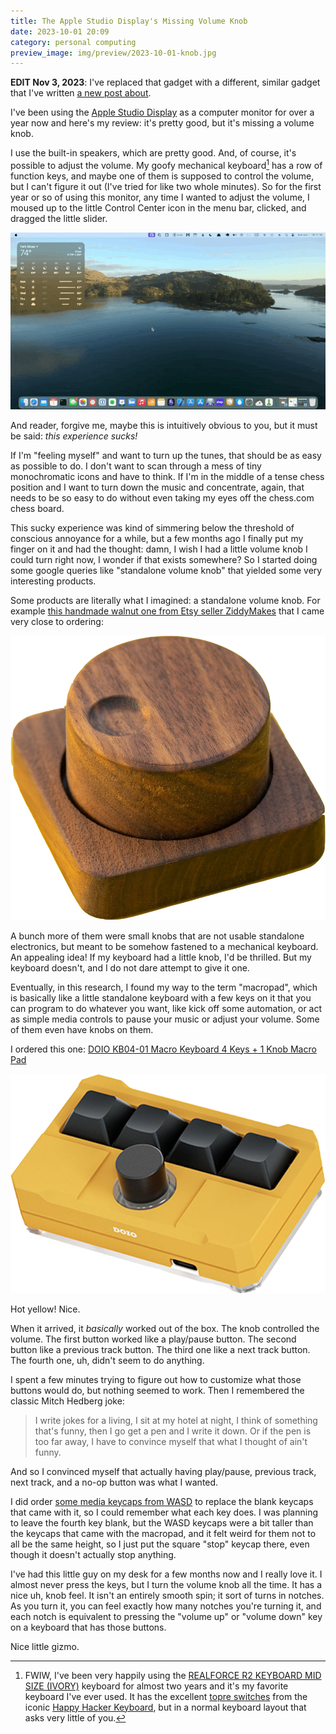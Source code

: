 ```yaml
---
title: The Apple Studio Display's Missing Volume Knob
date: 2023-10-01 20:09
category: personal computing
preview_image: img/preview/2023-10-01-knob.jpg
---
```


**EDIT Nov 3, 2023**: I've replaced that gadget with a different, similar gadget that I've written [a new post about](/2023/programming-my-macropad).

I've been using the [Apple Studio Display](https://www.apple.com/studio-display/) as a computer monitor for over a year now and here's my review: it's pretty good, but it's missing a volume knob.

I use the built-in speakers, which are pretty good.
And, of course, it's possible to adjust the volume.
My goofy mechanical keyboard[^1] has a row of function keys, and maybe one of them is supposed to control the volume, but I can't figure it out (I've tried for like two whole minutes).
So for the first year or so of using this monitor, any time I wanted to adjust the volume, I moused up to the little Control Center icon in the menu bar, clicked, and dragged the little slider.

[^1]: FWIW, I've been very happily using the [REALFORCE R2 KEYBOARD MID SIZE (IVORY)](https://fujitsuscannerstore.com/cg01000-291101/) keyboard for almost two years and it's my favorite keyboard I've ever used. It has the excellent [topre switches](https://hhkeyboard.us/blog/topre-switches) from the iconic [Happy Hacker Keyboard](https://hhkeyboard.us/hhkb/pro-classic), but in a normal keyboard layout that asks very little of you.

![Adjusting volume with Control Center](/img/2023-10-01-adjusting-volume-with-control-center.gif)

And reader, forgive me, maybe this is intuitively obvious to you, but it must be said: _this experience sucks!_

If I'm "feeling myself" and want to turn up the tunes, that should be as easy as possible to do. I don't want to scan through a mess of tiny monochromatic icons and have to think. If I'm in the middle of a tense chess position and I want to turn down the music and concentrate, again, that needs to be so easy to do without even taking my eyes off the chess.com chess board.

This sucky experience was kind of simmering below the threshold of conscious annoyance for a while, but a few months ago I finally put my finger on it and had the thought: damn, I wish I had a little volume knob I could turn right now, I wonder if that exists somewhere? So I started doing some google queries like "standalone volume knob" that yielded some very interesting products.

Some products are literally what I imagined: a standalone volume knob. For example [this handmade walnut one from Etsy seller ZiddyMakes](https://www.etsy.com/listing/1444626952/walnut-dial-macropad-qmkvial-easily) that I came very close to ordering: 

![Walnut knob](/img/2023-10-01-walnut-volume-knob.png)

A bunch more of them were small knobs that are not usable standalone electronics, but meant to be somehow fastened to a mechanical keyboard. An appealing idea! If my keyboard had a little knob, I'd be thrilled. But my keyboard doesn't, and I do not dare attempt to give it one.

Eventually, in this research, I found my way to the term "macropad", which is basically like a little standalone keyboard with a few keys on it that you can program to do whatever you want, like kick off some automation, or act as simple media controls to pause your music or adjust your volume. Some of them even have knobs on them.

I ordered this one: [DOIO KB04-01 Macro Keyboard 4 Keys + 1 Knob Macro Pad](https://www.whatgeek.com/products/doio-kb04-01-macro-keyboard-4-keys-1-knob-macro-pad)

![DOIO macropad](/img/2023-10-01-doio-macropad.png)

Hot yellow! Nice.

When it arrived, it _basically_ worked out of the box. The knob controlled the volume. The first button worked like a play/pause button. The second button like a previous track button. The third one like a next track button. The fourth one, uh, didn't seem to do anything.

I spent a few minutes trying to figure out how to customize what those buttons would do, but nothing seemed to work. Then I remembered the classic Mitch Hedberg joke:

> I write jokes for a living, I sit at my hotel at night, I think of something that's funny, then I go get a pen and I write it down. Or if the pen is too far away, I have to convince myself that what I thought of ain't funny.

And so I convinced myself that actually having play/pause, previous track, next track, and a no-op button was what I wanted.

I did order [some media keycaps from WASD](https://www.wasdkeyboards.com/media-shortcuts-cherry-mx-keycap-set.html) to replace the blank keycaps that came with it, so I could remember what each key does. I was planning to leave the fourth key blank, but the WASD keycaps were a bit taller than the keycaps that came with the macropad, and it felt weird for them not to all be the same height, so I just put the square "stop" keycap there, even though it doesn't actually stop anything.

I've had this little guy on my desk for a few months now and I really love it. I almost never press the keys, but I turn the volume knob all the time. It has a nice uh, knob feel. It isn't an entirely smooth spin; it sort of turns in notches. As you turn it, you can feel exactly how many notches you're turning it, and each notch is equivalent to pressing the "volume up" or "volume down" key on a keyboard that has those buttons.

Nice little gizmo.
